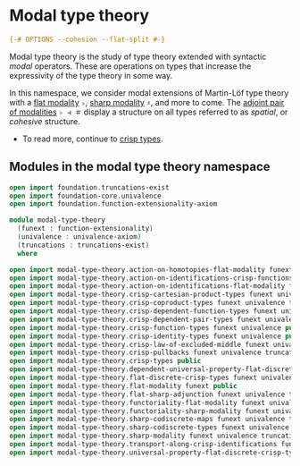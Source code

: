 # Modal type theory

```agda
{-# OPTIONS --cohesion --flat-split #-}
```

Modal type theory is the study of type theory extended with syntactic _modal_
operators. These are operations on types that increase the expressivity of the
type theory in some way.

In this namespace, we consider modal extensions of Martin-Löf type theory with a
[flat modality](modal-type-theory.flat-modality.md) `♭`,
[sharp modality](modal-type-theory.sharp-modality.md) `♯`, and more to come. The
[adjoint pair of modalities](modal-type-theory.flat-sharp-adjunction.md)
`♭ ⊣ ＃` display a structure on all types referred to as _spatial_, or
_cohesive_ structure.

- To read more, continue to [crisp types](modal-type-theory.crisp-types.md).

## Modules in the modal type theory namespace

```agda
open import foundation.truncations-exist
open import foundation-core.univalence
open import foundation.function-extensionality-axiom

module modal-type-theory
  (funext : function-extensionality)
  (univalence : univalence-axiom)
  (truncations : truncations-exist)
  where

open import modal-type-theory.action-on-homotopies-flat-modality funext univalence public
open import modal-type-theory.action-on-identifications-crisp-functions funext univalence public
open import modal-type-theory.action-on-identifications-flat-modality funext univalence public
open import modal-type-theory.crisp-cartesian-product-types funext univalence truncations public
open import modal-type-theory.crisp-coproduct-types funext univalence truncations public
open import modal-type-theory.crisp-dependent-function-types funext univalence public
open import modal-type-theory.crisp-dependent-pair-types funext univalence truncations public
open import modal-type-theory.crisp-function-types funext univalence public
open import modal-type-theory.crisp-identity-types funext univalence public
open import modal-type-theory.crisp-law-of-excluded-middle funext univalence truncations public
open import modal-type-theory.crisp-pullbacks funext univalence truncations public
open import modal-type-theory.crisp-types public
open import modal-type-theory.dependent-universal-property-flat-discrete-crisp-types funext public
open import modal-type-theory.flat-discrete-crisp-types funext univalence truncations public
open import modal-type-theory.flat-modality funext public
open import modal-type-theory.flat-sharp-adjunction funext univalence truncations public
open import modal-type-theory.functoriality-flat-modality funext univalence public
open import modal-type-theory.functoriality-sharp-modality funext univalence truncations public
open import modal-type-theory.sharp-codiscrete-maps funext univalence truncations public
open import modal-type-theory.sharp-codiscrete-types funext univalence truncations public
open import modal-type-theory.sharp-modality funext univalence truncations public
open import modal-type-theory.transport-along-crisp-identifications funext univalence public
open import modal-type-theory.universal-property-flat-discrete-crisp-types funext univalence truncations public
```
